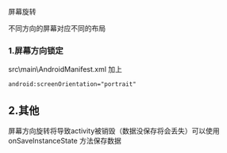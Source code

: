 屏幕旋转

不同方向的屏幕对应不同的布局

### 1.屏幕方向锁定

src\main\AndroidManifest.xml 加上

```
android:screenOrientation="portrait"
```

## 2.其他

屏幕方向旋转将导致activity被销毁（数据没保存将会丢失）可以使用    onSaveInstanceState 方法保存数据

